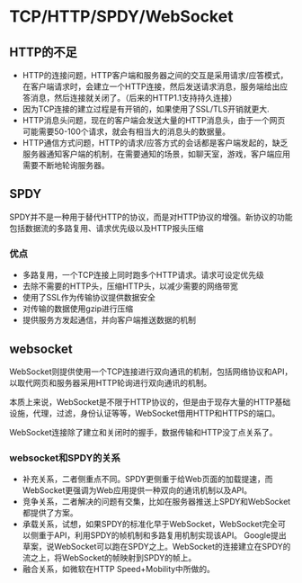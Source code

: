 # TCP/HTTP/SPDY/WebSocket

## HTTP的不足
* HTTP的连接问题，HTTP客户端和服务器之间的交互是采用请求/应答模式，在客户端请求时，会建立一个HTTP连接，然后发送请求消息，服务端给出应答消息，然后连接就关闭了。（后来的HTTP1.1支持持久连接）
* 因为TCP连接的建立过程是有开销的，如果使用了SSL/TLS开销就更大.
* HTTP消息头问题，现在的客户端会发送大量的HTTP消息头，由于一个网页可能需要50-100个请求，就会有相当大的消息头的数据量。
* HTTP通信方式问题，HTTP的请求/应答方式的会话都是客户端发起的，缺乏服务器通知客户端的机制，在需要通知的场景，如聊天室，游戏，客户端应用需要不断地轮询服务器。

## SPDY
SPDY并不是一种用于替代HTTP的协议，而是对HTTP协议的增强。新协议的功能包括数据流的多路复用、请求优先级以及HTTP报头压缩

### 优点
* 多路复用，一个TCP连接上同时跑多个HTTP请求。请求可设定优先级
* 去除不需要的HTTP头，压缩HTTP头，以减少需要的网络带宽
* 使用了SSL作为传输协议提供数据安全
* 对传输的数据使用gzip进行压缩
* 提供服务方发起通信，并向客户端推送数据的机制

## websocket
WebSocket则提供使用一个TCP连接进行双向通讯的机制，包括网络协议和API，以取代网页和服务器采用HTTP轮询进行双向通讯的机制。

本质上来说，WebSocket是不限于HTTP协议的，但是由于现存大量的HTTP基础设施，代理，过滤，身份认证等等，WebSocket借用HTTP和HTTPS的端口。

WebSocket连接除了建立和关闭时的握手，数据传输和HTTP没丁点关系了。

### websocket和SPDY的关系
* 补充关系，二者侧重点不同。SPDY更侧重于给Web页面的加载提速，而WebSocket更强调为Web应用提供一种双向的通讯机制以及API。
* 竞争关系，二者解决的问题有交集，比如在服务器推送上SPDY和WebSocket都提供了方案。
* 承载关系，试想，如果SPDY的标准化早于WebSocket，WebSocket完全可以侧重于API，利用SPDY的帧机制和多路复用机制实现该API。 Google提出草案，说WebSocket可以跑在SPDY之上。WebSocket的连接建立在SPDY的流之上，将WebSocket的帧映射到SPDY的帧上。
* 融合关系，如微软在HTTP Speed+Mobility中所做的。
